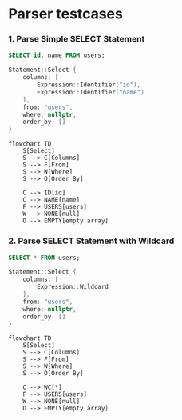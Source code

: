 # Parser testcases

### 1. Parse Simple SELECT Statement

```sql
SELECT id, name FROM users;
```

```cpp
Statement::Select {
    columns: [
        Expression::Identifier("id"),
        Expression::Identifier("name")
    ],
    from: "users",
    where: nullptr,
    order_by: []
}
```

```mermaid
flowchart TD
    S[Select]
    S --> C[Columns]
    S --> F[From]
    S --> W[Where]
    S --> O[Order By]

    C --> ID[id]
    C --> NAME[name]
    F --> USERS[users]
    W --> NONE[null]
    O --> EMPTY[empty array]
```

### 2. Parse SELECT Statement with Wildcard

```sql
SELECT * FROM users;
```

```cpp
Statement::Select {
    columns: [
        Expression::Wildcard
    ],
    from: "users",
    where: nullptr,
    order_by: []
}
```

```mermaid
flowchart TD
    S[Select]
    S --> C[Columns]
    S --> F[From]
    S --> W[Where]
    S --> O[Order By]

    C --> WC[*]
    F --> USERS[users]
    W --> NONE[null]
    O --> EMPTY[empty array]
```
